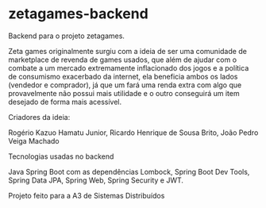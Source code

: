 # zetagames-backend
Backend para o projeto zetagames.

Zeta games originalmente surgiu com a ideia de ser uma comunidade de marketplace de revenda de games usados, que além de ajudar com o combate a um mercado extremamente inflacionado dos jogos e a política de consumismo exacerbado da internet, ela beneficia ambos os lados (vendedor e comprador), já que um fará uma renda extra com algo que provavelmente não possui mais utilidade e o outro conseguirá um item desejado de forma mais acessível.

Criadores da ideia: 

Rogério Kazuo Hamatu Junior,
Ricardo Henrique de Sousa Brito,
João Pedro Veiga Machado 

Tecnologias usadas no backend

Java Spring Boot com as dependências Lombock, Spring Boot Dev Tools, Spring Data JPA, Spring Web, Spring Security e JWT.

Projeto feito para a A3 de Sistemas Distribuídos

